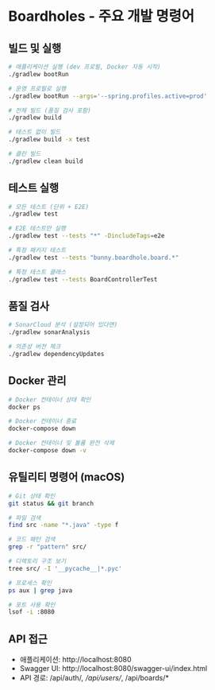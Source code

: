 # Boardholes - 주요 개발 명령어

## 빌드 및 실행
```bash
# 애플리케이션 실행 (dev 프로필, Docker 자동 시작)
./gradlew bootRun

# 운영 프로필로 실행
./gradlew bootRun --args='--spring.profiles.active=prod'

# 전체 빌드 (품질 검사 포함)
./gradlew build

# 테스트 없이 빌드
./gradlew build -x test

# 클린 빌드
./gradlew clean build
```

## 테스트 실행
```bash
# 모든 테스트 (단위 + E2E)
./gradlew test

# E2E 테스트만 실행
./gradlew test --tests "*" -DincludeTags=e2e

# 특정 패키지 테스트
./gradlew test --tests "bunny.boardhole.board.*"

# 특정 테스트 클래스
./gradlew test --tests BoardControllerTest
```

## 품질 검사
```bash
# SonarCloud 분석 (설정되어 있다면)
./gradlew sonarAnalysis

# 의존성 버전 체크
./gradlew dependencyUpdates
```

## Docker 관리
```bash
# Docker 컨테이너 상태 확인
docker ps

# Docker 컨테이너 종료
docker-compose down

# Docker 컨테이너 및 볼륨 완전 삭제
docker-compose down -v
```

## 유틸리티 명령어 (macOS)
```bash
# Git 상태 확인
git status && git branch

# 파일 검색
find src -name "*.java" -type f

# 코드 패턴 검색
grep -r "pattern" src/

# 디렉토리 구조 보기
tree src/ -I '__pycache__|*.pyc'

# 프로세스 확인
ps aux | grep java

# 포트 사용 확인
lsof -i :8080
```

## API 접근
- 애플리케이션: http://localhost:8080
- Swagger UI: http://localhost:8080/swagger-ui/index.html
- API 경로: /api/auth/*, /api/users/*, /api/boards/*